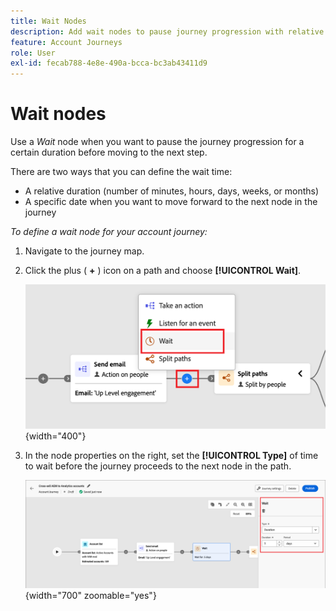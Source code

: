 ```yaml
---
title: Wait Nodes
description: Add wait nodes to pause journey progression with relative duration or specific dates for strategic timing in Journey Optimizer B2B Edition.
feature: Account Journeys
role: User
exl-id: fecab788-4e8e-490a-bcca-bc3ab43411d9
---
```

# Wait nodes

Use a _Wait_ node when you want to pause the journey progression for a certain duration before moving to the next step.

There are two ways that you can define the wait time:

* A relative duration (number of minutes, hours, days, weeks, or months)
* A specific date when you want to move forward to the next node in the journey

_To define a wait node for your account journey:_

1. Navigate to the journey map.

1. Click the plus ( **+** ) icon on a path and choose **[!UICONTROL Wait]**.

   ![Add journey node - wait](./assets/add-node-wait.png){width="400"}

1. In the node properties on the right, set the **[!UICONTROL Type]** of time to wait before the journey proceeds to the next node in the path.

   ![Journey node - wait](./assets/node-wait.png){width="700" zoomable="yes"}
